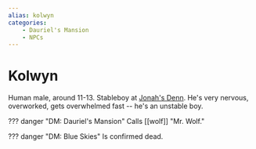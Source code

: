 ```yaml
---
alias: kolwyn
categories:
    - Dauriel's Mansion
    - NPCs
---
```

# Kolwyn

Human male, around 11-13. Stableboy at [Jonah's Denn](../places/jonahs-denn.md). He's very nervous, overworked, gets overwhelmed fast -- he's an unstable boy.

??? danger "DM: Dauriel's Mansion"
    Calls [[wolf]] "Mr. Wolf."

??? danger "DM: Blue Skies"
    Is confirmed dead.
